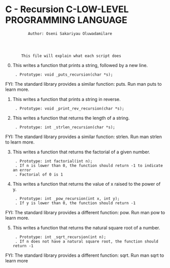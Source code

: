 #		C - Recursion C-LOW-LEVEL PROGRAMMING LANGUAGE


		      Author: Oseni Sakariyau Oluwadamilare


		   

		   This file will explain what each script does


0. This writes a function that prints a string, followed by a new line.

    	. Prototype: void _puts_recursion(char *s);

FYI: The standard library provides a similar function: puts. Run man puts to learn more.


1. This writes a function that prints a string in reverse.

    	. Prototype: void _print_rev_recursion(char *s);


2. This writes a function that returns the length of a string.

    	. Prototype: int _strlen_recursion(char *s);

FYI: The standard library provides a similar function: strlen. Run man strlen to learn more.


3. This writes a function that returns the factorial of a given number.

    	. Prototype: int factorial(int n);
    	. If n is lower than 0, the function should return -1 to indicate an error
    	. Factorial of 0 is 1


4. This writes a function that returns the value of x raised to the power of y.

    	. Prototype: int _pow_recursion(int x, int y);
    	. If y is lower than 0, the function should return -1

FYI: The standard library provides a different function: pow. Run man pow to learn more.


5. This writes a function that returns the natural square root of a number.

    	. Prototype: int _sqrt_recursion(int n);
    	. If n does not have a natural square root, the function should return -1

FYI: The standard library provides a different function: sqrt. Run man sqrt to learn more

